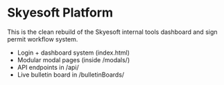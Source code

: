 # Skyesoft Platform

This is the clean rebuild of the Skyesoft internal tools dashboard and sign permit workflow system.

- Login + dashboard system (index.html)
- Modular modal pages (inside /modals/)
- API endpoints in /api/
- Live bulletin board in /bulletinBoards/
